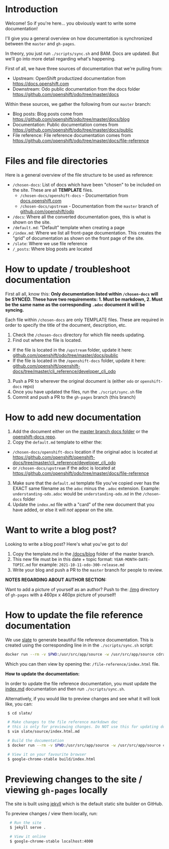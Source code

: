 # Introduction

Welcome! So if you're here... you obviously want to write some documentation!

I'll give you a general overview on how documentation is synchronized between the `master` and `gh-pages`.

In theory, you just run `./scripts/sync.sh`  and BAM. Docs are updated. But we'll go into more detail regarding what's happening.

First of all, we have three sources of documentation that we're pulling from:

  - Upstream: OpenShift productized documentation from https://docs.openshift.com
  - Downstream: Odo public documentation from the docs folder https://github.com/openshift/odo/tree/master/docs

Within these sources, we gather the following from our `master` branch:

  - Blog posts: Blog posts come from https://github.com/openshift/odo/tree/master/docs/blog
  - Documentation: Public documentation comes from https://github.com/openshift/odo/tree/master/docs/public
  - File reference: File reference documentation comes from https://github.com/openshift/odo/tree/master/docs/file-reference

# Files and file directories

Here is a general overview of the file structure to be used as reference:

- `/chosen-docs`: List of docs which have been "chosen" to be included on the site. These are all **TEMPLATE** files.
  - `/chosen-docs/openshift-docs` - Documentation from [docs.openshift.com](https://docs.openshift.com)
  - `/chosen-docs/upstream` - Documentation from the `master` branch of [github.com/openshift/odo](https://github.com/openshift/odo)
- `/docs`: Where all the converted documentation goes, this is what is shown on the site.
- `/default.md`: "Default" template when creating a page
- `/index.md`: Where we list all front-page documentation. This creates the "grid" of documentation as shown on the front page of the site.
- `/slate`: Where we use file reference 
- `/_posts`: Where blog posts are located

# How to update / troubleshoot documentation

First all all, know this: **Only documentation listed within `/chosen-docs` will be SYNCED. These have two requirements: 1. Must be markdown, 2. Must be the same name as the corresponding `.adoc` document it will be syncing.**

Each file within `/chosen-docs` are only TEMPLATE files. These are required in order to specify the title of the document, description, etc. 

1. Check the `/chosen-docs` directory for which file needs updating.
2. Find out where the file is located.
  - If the file is located in the `/upstream` folder, update it here: [github.com/openshift/odo/tree/master/docs/public](https://github.com/openshift/odo/tree/master/docs/public)
  - If the file is located in the `/openshift-docs` folder, update it here: [github.com/openshift/openshift-docs/tree/master/cli_reference/developer_cli_odo](https://github.com/openshift/openshift-docs/tree/master/cli_reference/developer_cli_odo)
3. Push a PR to wherever the original document is (either `odo` or `openshift-docs` repo)
4. Once you have updated the files, run the `./script/sync.sh` file
5. Commit and push a PR to the `gh-pages` branch (this branch)

# How to add new documentation

1. Add the document either on the [master branch docs folder](https://github.com/openshift/odo/tree/master/docs/file-reference) or the [openshift-docs repo](https://github.com/openshift/odo/tree/master/docs/file-reference).
2. Copy the `default.md` template to either the:
  - `/chosen-docs/openshift-docs` location if the original adoc is located at https://github.com/openshift/openshift-docs/tree/master/cli_reference/developer_cli_odo
  - or `/chosen-docs/upstream` if the adoc is located at https://github.com/openshift/odo/tree/master/docs/file-reference
3. Make sure that the `default.md` template file you've copied over has the EXACT same filename as the `adoc` minus the `.adoc` extension. Example: `understanding-odo.adoc` would be `understanding-odo.md` in the `/chosen-docs` folder
4. Update the `index.md` file with a "card" of the new document that you have added, or else it will *not* appear on the site.

# Want to write a blog post?

Looking to write a blog post? Here's what you've got to do!

1. Copy the template.md in the [/docs/blog](https://github.com/openshift/odo/tree/master/docs/blog) folder of the master branch.
2. This new file must be in this date + topic format: `YEAR-MONTH-DATE-TOPIC.md` for example: `2021-10-11-odo-300-release.md`
3. Write your blog and push a PR to the `master` branch for people to review.

**NOTES REGARDING ABOUT AUTHOR SECTION:**

Want to add a picture of yourself as an author? Push to the: [/img](https://github.com/openshift/odo/tree/gh-pages/img) directory of `gh-pages` with a 460px x 460px picture of yourself!

# How to update the file reference documentation

We use [slate](https://github.com/slatedocs/slate) to generate beautiful file reference documentation. This is created using the corresponding line in in the `./scripts/sync.sh` script:

```sh
docker run --rm -v $PWD:/usr/src/app/source -w /usr/src/app/source cdrage/slate bundle exec middleman build --clean && cp -r build ../file-reference
```

Which you can then view by opening the: `/file-reference/index.html` file.

**How to update the documentation:**

In order to update the file reference documentation, you must update the [index.md](https://github.com/openshift/odo/blob/master/docs/file-reference/index.md) documentation and then run `./scripts/sync.sh`.

Alternatively, if you would like to preview changes and see what it will look like, you can:

```sh
 $ cd slate/

 # Make changes to the file reference markdown doc
 # this is only for previewing changes. Do NOT use this for updating docs.
 $ vim slate/source/index.html.md

 # Build the documentation
 $ docker run --rm -v $PWD:/usr/src/app/source -w /usr/src/app/source cdrage/slate bundle exec middleman build --clean

 # View it on your favourite browser
 $ google-chrome-stable build/index.html
```

# Previewing changes to the site / viewing `gh-pages` locally

The site is built using [jekyll](https://jekyllrb.com/) which is the default static site builder on GitHub.

To preview changes / view them locally, run:

```sh
  # Run the site
  $ jekyll serve .

  # View it online
  $ google-chrome-stable localhost:4000
```
